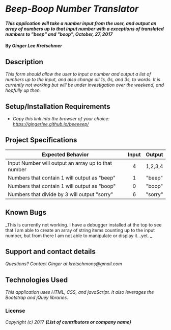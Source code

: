 # _Beep-Boop Number Translator_

#### _This application will take a number input from the user, and output an array of numbers up to that input number with a exceptions of translated numbers to "beep" and "boop", October, 27, 2017_

#### By _**Ginger Lee Kretschmer**_

## Description

_This form should allow the user to input a number and output a list of numbers up to the input, and also change all 1s, 0s, and 3s, to words. It is currently not working but will be under investigation over the weekend, and hopfully up then._

## Setup/Installation Requirements

* _Copy this link into the browser of your choice: https://gingerlee.github.io/beeeeep/_


## Project Specifications

| Expected Behavior                                  |Input |Output    |
| ---------------------------------------------------|:----:|:--------:|
| Input Number will output an array up to that number| 4    | 1,2,3,4  |
| Numbers that contain 1 will output as "beep"       | 1    | "beep"   |
| Numbers that contain 1 will output as "boop"       | 0    | "boop"   |
| Numbers that divide by 3 will output "sorry"       | 6    | "sorry"   |

## Known Bugs

_This is currently not working. I have a debugger installed at the top to see that I am able to create an array of string items counting up to the input number, but from there I am not able to manipulate or display it...yet. _

## Support and contact details

_Questions? Contact Ginger at kretschmons@gmail.com_

## Technologies Used

_This application uses HTML, CSS, and javaScript. It also leverages the Bootstrap and jQuey libraries._

### License

*Copyright (c) 2017 **_{List of contributors or company name}_***

